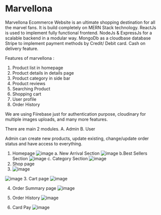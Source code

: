# Marvellona
Marvellona Ecommerce Website is an ultimate shopping destination for all the marvel fans.
It is build completely on MERN Stack technology.
ReactJs is used to implement fully functional frontend.
NodeJs & ExpressJs for a scalable backend in a modular way.
MongoDb as a cloudbase database
Stripe to implement payment methods by Credit/ Debit card.
Cash on delivery feature.


Features of marvellona :

1. Product list in homepage
2. Product details in details page
3. Product category in side bar
4. Product reviews
5. Searching Product
6. Shopping cart
7. User profile
8. Order History


We are using Fiirebase just for authentication purpose, 
cloudinary for multiple images uploads,
and many more features.

There are main 2 modules.
A. Admin 
B. User

Admin can create new products, update existing, change/update order status and have access to everything.

1. Homepage
![image](https://user-images.githubusercontent.com/84223668/134775452-e6500285-a703-4068-8e85-fd1dde01d514.png)
 a. New Arrival Section
![image](https://user-images.githubusercontent.com/84223668/134775462-5728c2b2-78b2-4a3d-be6d-9dda6ff66c71.png)
 b.Best Sellers Section
 ![image](https://user-images.githubusercontent.com/84223668/134775482-de8139b5-564e-4ed8-9eb6-a65cbff9c005.png)
 c. Category Section
 ![image](https://user-images.githubusercontent.com/84223668/134775494-aaecdab3-b240-4d03-bbc5-691136542031.png)
2. Shop page
3. ![image](https://user-images.githubusercontent.com/84223668/134775519-bd9bfebf-d783-4d2e-9213-645f9cf0e7fc.png)

![image](https://user-images.githubusercontent.com/84223668/134775518-e5e7106b-a9ae-4420-a628-71ccfdd036c8.png)
3. Cart page
![image](https://user-images.githubusercontent.com/84223668/134775538-ec7539ec-1735-44cd-9609-0aee27ab4136.png)

4. Order Summary page
![image](https://user-images.githubusercontent.com/84223668/134775560-e7b0a3dd-0d7a-48ab-aa3f-07eafd61ccec.png)

5. Order History
![image](https://user-images.githubusercontent.com/84223668/134775590-d4f38b70-96fd-4dff-9b2e-91acd5dfb2e7.png)

6.  Card Pay
![image](https://user-images.githubusercontent.com/84223668/134775620-a08db27b-5aec-4665-93db-53a9325da338.png)


